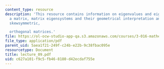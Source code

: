 ```yaml
---
content_type: resource
description: 'This resource contains information on eigenvalues and eigenvectors of
  a matrix, matrix eigensystems and their geometrical interpretation and symmetric,
  skewsymmetric,

  orthogonal matrices.'
file: https://ol-ocw-studio-app-qa.s3.amazonaws.com/courses/3-016-mathematics-for-materials-scientists-and-engineers-fall-2005/c627a101f9c5fb468180d42ecdaf755e_lecture_09.pdf
file_type: application/pdf
parent_uid: 5aea1f21-249f-c24b-e22b-9c38fbac095e
resourcetype: Document
title: lecture_09.pdf
uid: c627a101-f9c5-fb46-8180-d42ecdaf755e
---
```

